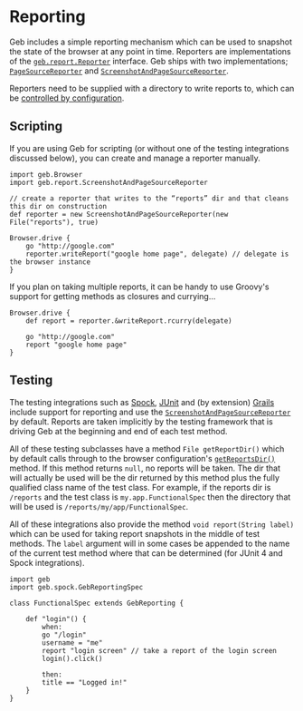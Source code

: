 # Reporting

Geb includes a simple reporting mechanism which can be used to snapshot the state of the browser at any point in time. Reporters are implementations of the [`geb.report.Reporter`](api/geb-core/geb/report/Reporter.html) interface. Geb ships with two implementations; [`PageSourceReporter`](api/geb-core/geb/report/PageSourceReporter.html) and [`ScreenshotAndPageSourceReporter`](api/geb-core/geb/report/ScreenshotAndPageSourceReporter.html).

Reporters need to be supplied with a directory to write reports to, which can be [controlled by configuration](configuration.html#reports_dir).

## Scripting

If you are using Geb for scripting (or without one of the testing integrations discussed below), you can create and manage a reporter manually.

	import geb.Browser
	import geb.report.ScreenshotAndPageSourceReporter
	
	// create a reporter that writes to the “reports” dir and that cleans this dir on construction 
	def reporter = new ScreenshotAndPageSourceReporter(new File("reports"), true)
	
	Browser.drive {
		go "http://google.com"
		reporter.writeReport("google home page", delegate) // delegate is the browser instance
	}

If you plan on taking multiple reports, it can be handy to use Groovy's support for getting methods as closures and currying…

	Browser.drive {
		def report = reporter.&writeReport.rcurry(delegate)
		
		go "http://google.com"
		report "google home page"
	}

## Testing

The testing integrations such as [Spock](integrations.html#spock), [JUnit](integrations.html#junit_4) and (by extension) [Grails](integrations.html#grails) include support for reporting and use the [`ScreenshotAndPageSourceReporter`](api/geb-core/geb/report/ScreenshotAndPageSourceReporter.html) by default. Reports are taken implicitly by the testing framework that is driving Geb at the beginning and end of each test method. 

All of these testing subclasses have a method `File getReportDir()` which by default calls through to the browser configuration's [`getReportsDir()`](configuration.html#reports_dir) method. If this method returns `null`, no reports will be taken. The dir that will actually be used will be the dir returned by this method plus the fully qualified class name of the test class. For example, if the reports dir is `/reports` and the test class is `my.app.FunctionalSpec` then the directory that will be used is `/reports/my/app/FunctionalSpec`.

All of these integrations also provide the method `void report(String label)` which can be used for taking report snapshots in the middle of test methods. The `label` argument will in some cases be appended to the name of the current test method where that can be determined (for JUnit 4 and Spock integrations).

	import geb
	import geb.spock.GebReportingSpec
	
	class FunctionalSpec extends GebReporting {
		
		def "login"() {
			when:
			go "/login"
			username = "me"
			report "login screen" // take a report of the login screen
			login().click()
			
			then:
			title == "Logged in!"
		}
	}
